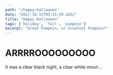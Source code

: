 ```yaml
---
path: "/happy-halloween"
date: "2017-10-31T03:15:59.165Z"
title: "Happy Halloween"
tags: ['holiday', 'fall', 'pumpkin']
excerpt: "Great Pumpkin, or Greatest Pumpkin?"
---
```


# ARRRROOOOOOOOO

It was a clear black night, a clear white moon...
